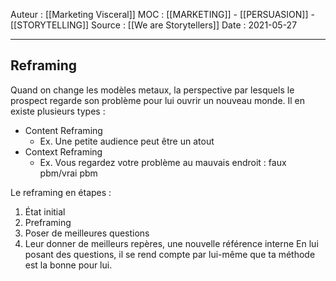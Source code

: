 Auteur : [[Marketing Visceral]]
MOC : [[MARKETING]] - [[PERSUASION]] - [[STORYTELLING]]
Source : [[We are Storytellers]]
Date : 2021-05-27
***

## Reframing
Quand on change les modèles metaux, la perspective par lesquels le prospect regarde son problème pour lui ouvrir un nouveau monde. Il en existe plusieurs types :
- Content Reframing
	- Ex. Une petite audience peut être un atout
- Context Reframing
	- Ex. Vous regardez votre problème au mauvais endroit : faux pbm/vrai pbm

Le reframing en étapes : 
1. État initial
2. Preframing
3. Poser de meilleures questions
4. Leur donner de meilleurs repères, une nouvelle référence interne
En lui posant des questions, il se rend compte par lui-même que ta méthode est la bonne pour lui.
